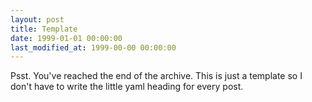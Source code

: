 ```yaml
---
layout: post
title: Template
date: 1999-01-01 00:00:00
last_modified_at: 1999-00-00 00:00:00
---
```


Psst. You've reached the end of the archive. This is just a template so I don't have to write the little yaml heading for every post.
